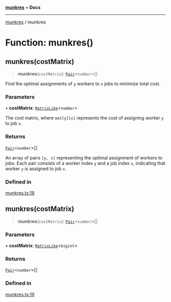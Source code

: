 [**munkres**](../README.md) • **Docs**

***

[munkres](../globals.md) / munkres

# Function: munkres()

## munkres(costMatrix)

> **munkres**(`costMatrix`): [`Pair`](../type-aliases/Pair.md)\<`number`\>[]

Find the optimal assignments of `y` workers to `x` jobs to
minimize total cost.

### Parameters

• **costMatrix**: [`MatrixLike`](../type-aliases/MatrixLike.md)\<`number`\>

The cost matrix, where `mat[y][x]` represents the cost
of assigning worker `y` to job `x`.

### Returns

[`Pair`](../type-aliases/Pair.md)\<`number`\>[]

An array of pairs `[y, x]` representing the optimal assignment
of workers to jobs. Each pair consists of a worker index `y` and a job
index `x`, indicating that worker `y` is assigned to job `x`.

### Defined in

[munkres.ts:18](https://github.com/havelessbemore/munkres/blob/4bfebf21ecf3548e55b78d5bd6e0dc43a9f8d935/src/munkres.ts#L18)

## munkres(costMatrix)

> **munkres**(`costMatrix`): [`Pair`](../type-aliases/Pair.md)\<`number`\>[]

### Parameters

• **costMatrix**: [`MatrixLike`](../type-aliases/MatrixLike.md)\<`bigint`\>

### Returns

[`Pair`](../type-aliases/Pair.md)\<`number`\>[]

### Defined in

[munkres.ts:19](https://github.com/havelessbemore/munkres/blob/4bfebf21ecf3548e55b78d5bd6e0dc43a9f8d935/src/munkres.ts#L19)

